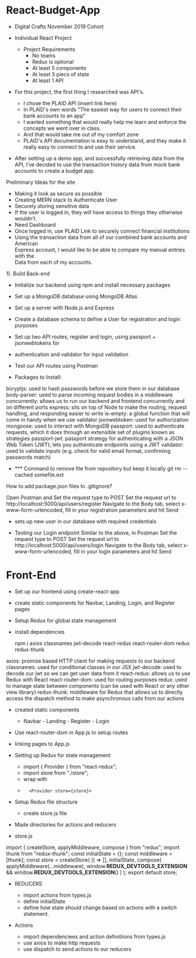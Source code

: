 # React-Budget-App
 
- Digital Crafts November 2019 Cohort
 
- Individual React Project
   - Project Requirements
       - No teams
       - Redux is optional
       - At least 5 components
       - At least 3 piecs of state
       - At least 1 API
 
- For this project, the first thing I researched was API's.
   - I chose the PLAID API (insert link here)
   - In PLAID's own words "The easiest way for users to connect their bank accounts to 
an app"
   - I wanted something that would really help me learn and enforce the concepts we 
went over in class.
   - And that would take me out of my comfort zone
   - PLAID's API documentation is easy to understand, and they make it really easy to 
connect to and use their service.
 
- After setting up a demo app, and successfully retrieving data from the API, I’ve 
decided to use the transaction history data from mock bank accounts to create a 
budget app.
 
Preliminary Ideas for the site
- Making it look as secure as possible
- Creating MERN stack to Authenticate User
- Securely storing sensitive data
- If the user is logged in, they will have access to things they otherwise wouldn’t.
- Need Dashboard
- Once logged in, use PLAID Link to securely connect financial institutions
- Using the transaction data from all of our combined bank accounts and American 	
	Express account, I would like to be able to compare my manual entries with the 	
	Data from each of my accounts. 
 
 
 
1). Build Back-end
- Initialize our backend using npm and install necessary packages
- Set up a MongoDB database using MongoDB Atlas
- Set up a server with Node.js and Express
- Create a database schema to define a User for registration and login purposes
- Set up two API routes, register and login, using passport + jsonwebtokens for
- authentication and validator for input validation
- Test our API routes using Postman
 
- Packages to Install:

bcryptjs: used to hash passwords before we store them in our database
body-parser: used to parse incoming request bodies in a middleware
concurrently: allows us to run our backend and frontend concurrently and on 
different ports
express: sits on top of Node to make the routing, request handling, and 
responding easier to write
is-empty: a global function that will come in handy when we use validator
jsonwebtoken: used for authorization
mongoose: used to interact with MongoDB
passport: used to authenticate requests, which it does through an extensible 
set of plugins known as strategies
passport-jwt: passport strategy for authenticating with a JSON Web Token (JWT); 
lets you authenticate endpoints using a JWT
validator: used to validate inputs (e.g. check for valid email format, 
confirming passwords match)
 
 
 - *** Command to remove file from repository but keep it locally
    git rm --cached somefile.ext

How to add package.json files to .gitignore?
 

Open Postman and
Set the request type to POST
Set the request url to http://localhost:5000/api/users/register
Navigate to the Body tab, select x-www-form-urlencoded, fill in your registration parameters and hit Send

- sets up new user in our database with required credentials

- Testing our Login endpoint
Similar to the above, in Postman
Set the request type to POST
Set the request url to http://localhost:5000/api/users/login
Navigate to the Body tab, select x-www-form-urlencoded, fill in your login parameters and hit Send


# Front-End
- Set up our frontend using create-react-app
- create static components for Navbar, Landing, Login, and Register pages
- Setup Redux for global state management

- install dependencies
   
   npm i axios classnames jwt-decode react-redux react-router-dom redux redux-thunk

axios: promise based HTTP client for making requests to our backend
classnames: used for conditional classes in our JSX
jwt-decode: used to decode our jwt so we can get user data from it
react-redux: allows us to use Redux with React
react-router-dom: used for routing purposes
redux: used to manage state between components (can be used with React or any other view library)
redux-thunk: middleware for Redux that allows us to directly access the dispatch method to make asynchronous calls from our actions
 

- created static components
   - Navbar - Landing - Register - Login

- Use react-router-dom in App.js to setup routes
- linking pages to App.js

- Setting up Redux for state management
   - import { Provider } from "react-redux";
   - import store from "./store";
   - wrap with <Provider>
   -       <Provider store={store}>
        <Router>
          <div className="App">
            <Navbar />
            <Route exact path="/" component={Landing} />
            <Route exact path="/register" component={Register} />
            <Route exact path="/login" component={Login} />
          </div>
        </Router>
      </Provider>
   
- Setup Redux file structure
   - create store.js file

- Made directories for actions and reducers

- store.js

import { createStore, applyMiddleware, compose } from "redux";
import thunk from "redux-thunk";
const initialState = {};
const middleware = [thunk];
const store = createStore(
  () => [],
  initialState,
  compose(
    applyMiddleware(...middleware),
    window.__REDUX_DEVTOOLS_EXTENSION__ && window.__REDUX_DEVTOOLS_EXTENSION__()
  )
);
export default store;

- REDUCERS
   - import actions from types.js
   - define initialState
   - define how state should change based on actions with a switch statement.

- Actions
   - import dependenciees and action definitiions from types.js
   - use axios to make http requests
   - use dispatch to send actions to our reducers